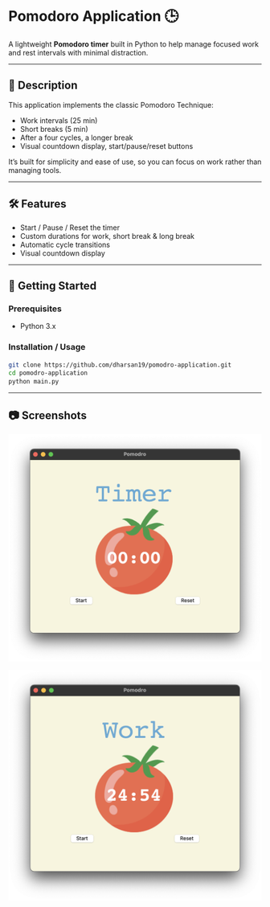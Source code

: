 # Pomodoro Application 🕒

A lightweight **Pomodoro timer** built in Python to help manage focused work and rest intervals with minimal distraction.

---

## 📝 Description

This application implements the classic Pomodoro Technique:

- Work intervals (25 min)  
- Short breaks (5 min)  
- After a four cycles, a longer break  
- Visual countdown display, start/pause/reset buttons  

It’s built for simplicity and ease of use, so you can focus on work rather than managing tools.

---

## 🛠 Features

- Start / Pause / Reset the timer  
- Custom durations for work, short break & long break  
- Automatic cycle transitions  
- Visual countdown display  

---

## 🚀 Getting Started

### Prerequisites

- Python 3.x  

### Installation / Usage

   ```bash
   git clone https://github.com/dharsan19/pomodro-application.git
   cd pomodro-application
   python main.py
   ```

---   

## 📷 Screenshots

![Pomodoro Main Screen](assets/pomodoro_main.png)  

![Pomodoro Main Screen](assets/pomodoro_timer.png)  

